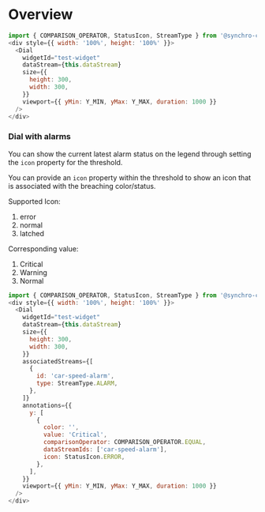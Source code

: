 # Overview
```js
import { COMPARISON_OPERATOR, StatusIcon, StreamType } from '@synchro-charts/core';
<div style={{ width: '100%', height: '100%' }}>
  <Dial
    widgetId="test-widget"
    dataStream={this.dataStream}
    size={{
      height: 300,
      width: 300,
    }}
    viewport={{ yMin: Y_MIN, yMax: Y_MAX, duration: 1000 }}
  />
</div>
```

### Dial with alarms

You can show the current latest alarm status on the legend through setting the `icon` property for the threshold.

You can provide an `icon` property within the threshold to show an icon that is associated with the breaching color/status.

Supported Icon:
1. error
2. normal
3. latched

Corresponding value:
1. Critical
2. Warning
3. Normal

```js
import { COMPARISON_OPERATOR, StatusIcon, StreamType } from '@synchro-charts/core';
<div style={{ width: '100%', height: '100%' }}>
  <Dial
    widgetId="test-widget"
    dataStream={this.dataStream}
    size={{
      height: 300,
      width: 300,
    }}
    associatedStreams={[
      {
        id: 'car-speed-alarm',
        type: StreamType.ALARM,
      },
    ]}
    annotations={{
      y: [
        {
          color: '',
          value: 'Critical',
          comparisonOperator: COMPARISON_OPERATOR.EQUAL,
          dataStreamIds: ['car-speed-alarm'],
          icon: StatusIcon.ERROR,
        },
      ],
    }}
    viewport={{ yMin: Y_MIN, yMax: Y_MAX, duration: 1000 }}
  />
</div>
```